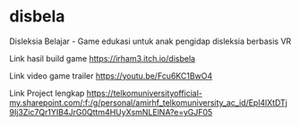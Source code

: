 # disbela
Disleksia Belajar - Game edukasi untuk anak pengidap disleksia berbasis VR

Link hasil build game
https://irham3.itch.io/disbela

Link video game trailer
https://youtu.be/Fcu6KC1BwO4

Link Project lengkap
https://telkomuniversityofficial-my.sharepoint.com/:f:/g/personal/amirhf_telkomuniversity_ac_id/Epl4lXtDTj9Ij3Zic7Qr1YIB4JrG0Qttm4HUyXsmNLElNA?e=yGJF05
